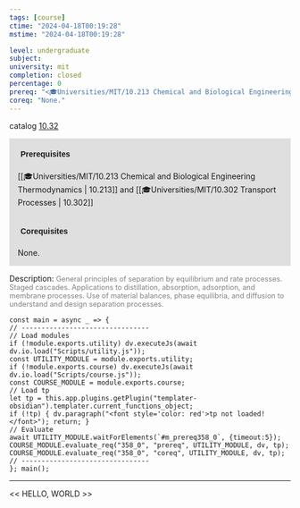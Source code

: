```yaml
---
tags: [course]
ctime: "2024-04-18T00:19:28"
mstime: "2024-04-18T00:19:28"

level: undergraduate
subject: 
university: mit
completion: closed
percentage: 0
prereq: "<🎓Universities/MIT/10.213 Chemical and Biological Engineering Thermodynamics> and <🎓Universities/MIT/10.302 Transport Processes>"
coreq: "None."
---
```


catalog [10.32](http://student.mit.edu/catalog/m10a.html#10.32)

<span style="display: block; padding: 15px; background-color: rgb(100, 100, 100, 0.2);"><font id="m_prereq358_0" style="display: block; font-family: Arial, sans-serif; font-weight: bold; padding: 5px">Prerequisites</font><br><span id="prereq358_0">[[🎓Universities/MIT/10.213 Chemical and Biological Engineering Thermodynamics | 10.213]] and [[🎓Universities/MIT/10.302 Transport Processes | 10.302]]</span></span>
<span style="display: block; padding: 15px; background-color: rgb(100, 100, 100, 0.2);"><font id="m_coreq358_0" style="display: block; font-family: Arial, sans-serif; font-weight: bold; padding: 5px">Corequisites</font><br><span id="coreq358_0">None.</span></span>

<font style="">Description:</font>
<font style="color: grey; font-size: 0.8rem;">General principles of separation by equilibrium and rate processes. Staged cascades. Applications to distillation, absorption, adsorption, and membrane processes. Use of material balances, phase equilibria, and diffusion to understand and design separation processes.</font>

```dataviewjs
const main = async _ => {
// --------------------------------
// Load modules
if (!module.exports.utility) dv.executeJs(await dv.io.load("Scripts/utility.js"));
const UTILITY_MODULE = module.exports.utility;
if (!module.exports.course) dv.executeJs(await dv.io.load("Scripts/course.js"));
const COURSE_MODULE = module.exports.course;
// Load tp
let tp = this.app.plugins.getPlugin("templater-obsidian").templater.current_functions_object;
if (!tp) { dv.paragraph("<font style='color: red'>tp not loaded!</font>"); return; }
// Evaluate
await UTILITY_MODULE.waitForElements(`#m_prereq358_0`, {timeout:5});
COURSE_MODULE.evaluate_req("358_0", "prereq", UTILITY_MODULE, dv, tp);
COURSE_MODULE.evaluate_req("358_0", "coreq", UTILITY_MODULE, dv, tp);
// --------------------------------
}; main();
```

---

<< HELLO, WORLD >>
